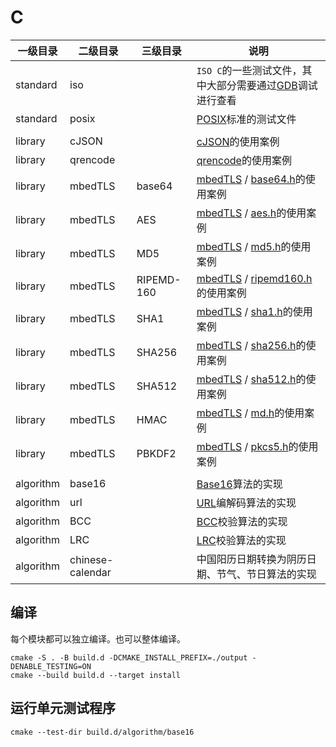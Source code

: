 # C

|一级目录|二级目录|三级目录|说明|
|-|-|-|-|
|standard|iso||`ISO C`的一些测试文件，其中大部分需要通过[GDB](http://blog.fpliu.com/it/software/GNU/GDB)调试进行查看|
|standard|posix||[POSIX](http://blog.fpliu.com/it/organization/IEEE/POSIX)标准的测试文件|
|||||
|library|cJSON||[cJSON](http://blog.fpliu.com/it/software/development/language/C/library/cJSON)的使用案例|
|library|qrencode||[qrencode](http://blog.fpliu.com/it/software/qrencode)的使用案例|
|library|mbedTLS|base64|[mbedTLS](http://blog.fpliu.com/it/software/mbedTLS) / [base64.h](http://blog.fpliu.com/it/software/mbedTLS/include/base64.h)的使用案例|
|library|mbedTLS|AES|[mbedTLS](http://blog.fpliu.com/it/software/mbedTLS) / [aes.h](http://blog.fpliu.com/it/software/mbedTLS/include/aes.h)的使用案例|
|library|mbedTLS|MD5|[mbedTLS](http://blog.fpliu.com/it/software/mbedTLS) / [md5.h](http://blog.fpliu.com/it/software/mbedTLS/include/md5.h)的使用案例|
|library|mbedTLS|RIPEMD-160|[mbedTLS](http://blog.fpliu.com/it/software/mbedTLS) / [ripemd160.h](http://blog.fpliu.com/it/software/mbedTLS/include/ripemd160.h)的使用案例|
|library|mbedTLS|SHA1|[mbedTLS](http://blog.fpliu.com/it/software/mbedTLS) / [sha1.h](http://blog.fpliu.com/it/software/mbedTLS/include/sha1.h)的使用案例|
|library|mbedTLS|SHA256|[mbedTLS](http://blog.fpliu.com/it/software/mbedTLS) / [sha256.h](http://blog.fpliu.com/it/software/mbedTLS/include/sha256.h)的使用案例|
|library|mbedTLS|SHA512|[mbedTLS](http://blog.fpliu.com/it/software/mbedTLS) / [sha512.h](http://blog.fpliu.com/it/software/mbedTLS/include/sha512.h)的使用案例|
|library|mbedTLS|HMAC|[mbedTLS](http://blog.fpliu.com/it/software/mbedTLS) / [md.h](http://blog.fpliu.com/it/software/mbedTLS/include/md.h)的使用案例|
|library|mbedTLS|PBKDF2|[mbedTLS](http://blog.fpliu.com/it/software/mbedTLS) / [pkcs5.h](http://blog.fpliu.com/it/software/mbedTLS/include/pkcs5.h)的使用案例|
|||||
|algorithm|base16||[Base16](http://blog.fpliu.com/it/data/text/coding/Base16)算法的实现|
|algorithm|url||[URL](http://blog.fpliu.com/it/data/text/coding/URL)编解码算法的实现|
|algorithm|BCC||[BCC](http://blog.fpliu.com/it/algorithm/check/BCC)校验算法的实现|
|algorithm|LRC||[LRC](http://blog.fpliu.com/it/algorithm/check/LRC)校验算法的实现|
|algorithm|chinese-calendar||中国阳历日期转换为阴历日期、节气、节日算法的实现|

## 编译
每个模块都可以独立编译。也可以整体编译。
```
cmake -S . -B build.d -DCMAKE_INSTALL_PREFIX=./output -DENABLE_TESTING=ON
cmake --build build.d --target install
```

## 运行单元测试程序
```
cmake --test-dir build.d/algorithm/base16
```
